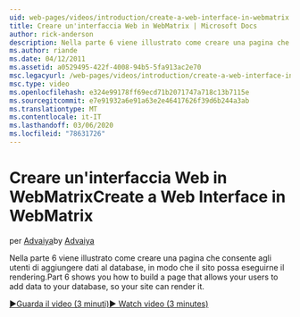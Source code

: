 ```yaml
---
uid: web-pages/videos/introduction/create-a-web-interface-in-webmatrix
title: Creare un'interfaccia Web in WebMatrix | Microsoft Docs
author: rick-anderson
description: Nella parte 6 viene illustrato come creare una pagina che consente agli utenti di aggiungere dati al database, in modo che il sito possa eseguirne il rendering.
ms.author: riande
ms.date: 04/12/2011
ms.assetid: a0529495-422f-4008-94b5-5fa913ac2e70
msc.legacyurl: /web-pages/videos/introduction/create-a-web-interface-in-webmatrix
msc.type: video
ms.openlocfilehash: e324e99178ff69ecd71b2071747a718c13b7115e
ms.sourcegitcommit: e7e91932a6e91a63e2e46417626f39d6b244a3ab
ms.translationtype: MT
ms.contentlocale: it-IT
ms.lasthandoff: 03/06/2020
ms.locfileid: "78631726"
---
```

# <a name="create-a-web-interface-in-webmatrix"></a><span data-ttu-id="f6d58-103">Creare un'interfaccia Web in WebMatrix</span><span class="sxs-lookup"><span data-stu-id="f6d58-103">Create a Web Interface in WebMatrix</span></span>

<span data-ttu-id="f6d58-104">per [Advaiya](https://twitter.com/Advaiyasolns)</span><span class="sxs-lookup"><span data-stu-id="f6d58-104">by [Advaiya](https://twitter.com/Advaiyasolns)</span></span>

<span data-ttu-id="f6d58-105">Nella parte 6 viene illustrato come creare una pagina che consente agli utenti di aggiungere dati al database, in modo che il sito possa eseguirne il rendering.</span><span class="sxs-lookup"><span data-stu-id="f6d58-105">Part 6 shows you how to build a page that allows your users to add data to your database, so your site can render it.</span></span>

[<span data-ttu-id="f6d58-106">&#9654;Guarda il video (3 minuti)</span><span class="sxs-lookup"><span data-stu-id="f6d58-106">&#9654; Watch video (3 minutes)</span></span>](https://channel9.msdn.com/Blogs/ASP-NET-Site-Videos/create-a-web-interface-in-webmatrix)
